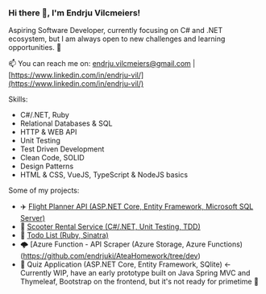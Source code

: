 ### Hi there 👋, I'm Endrju Vilcmeiers! 

Aspiring Software Developer, currently focusing on C# and .NET ecosystem,
but I am always open to new challenges and learning opportunities. 🚀

📫 You can reach me on: [endrju.vilcmeiers@gmail.com](mailto:endrju.vilcmeiers@gmail.com) | [https://www.linkedin.com/in/endrju-vil/](https://www.linkedin.com/in/endrju-vil/)

Skills:
- C#/.NET, Ruby
- Relational Databases & SQL
- HTTP & WEB API
- Unit Testing
- Test Driven Development
- Clean Code, SOLID
- Design Patterns
- HTML & CSS, VueJS, TypeScript & NodeJS basics

Some of my projects:
- ✈️ [Flight Planner API (ASP.NET Core, Entity Framework, Microsoft SQL Server)](https://github.com/endrjuki/FlightPlanner/)
- 🛴 [Scooter Rental Service (C#/.NET, Unit Testing, TDD)](https://github.com/endrjuki/ScooterRental)
- 💎 [Todo List (Ruby, Sinatra)](https://github.com/endrjuki/todo_list)
- 🌩️ [Azure Function - API Scraper (Azure Storage, Azure Functions)(https://github.com/endrjuki/AteaHomework/tree/dev)
- 🚧 Quiz Application (ASP.NET Core, Entity Framework, SQlite) <- Currently WIP, have an early prototype built on Java Spring MVC and Thymeleaf, Bootstrap on the frontend, but it's not ready for primetime 🙈



<!--
**endrjuki/endrjuki** is a ✨ _special_ ✨ repository because its `README.md` (this file) appears on your GitHub profile.

Here are some ideas to get you started:

- 🔭 I’m currently working on ...
- 🌱 I’m currently learning ...
- 👯 I’m looking to collaborate on ...
- 🤔 I’m looking for help with ...
- 💬 Ask me about ...
- 📫 How to reach me: ...
- 😄 Pronouns: ...
- ⚡ Fun fact: ...
-->
